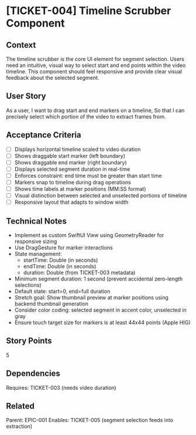 # [TICKET-004] Timeline Scrubber Component

## Context
The timeline scrubber is the core UI element for segment selection. Users need an intuitive, visual way to select start and end points within the video timeline. This component should feel responsive and provide clear visual feedback about the selected segment.

## User Story
As a user,
I want to drag start and end markers on a timeline,
So that I can precisely select which portion of the video to extract frames from.

## Acceptance Criteria
- [ ] Displays horizontal timeline scaled to video duration
- [ ] Shows draggable start marker (left boundary)
- [ ] Shows draggable end marker (right boundary)
- [ ] Displays selected segment duration in real-time
- [ ] Enforces constraint: end time must be greater than start time
- [ ] Markers snap to timeline during drag operations
- [ ] Shows time labels at marker positions (MM:SS format)
- [ ] Visual distinction between selected and unselected portions of timeline
- [ ] Responsive layout that adapts to window width

## Technical Notes
- Implement as custom SwiftUI View using GeometryReader for responsive sizing
- Use DragGesture for marker interactions
- State management:
  - startTime: Double (in seconds)
  - endTime: Double (in seconds)
  - duration: Double (from TICKET-003 metadata)
- Minimum segment duration: 1 second (prevent accidental zero-length selections)
- Default state: start=0, end=full duration
- Stretch goal: Show thumbnail preview at marker positions using backend thumbnail generation
- Consider color coding: selected segment in accent color, unselected in gray
- Ensure touch target size for markers is at least 44x44 points (Apple HIG)

## Story Points
5

## Dependencies
Requires: TICKET-003 (needs video duration)

## Related
Parent: EPIC-001
Enables: TICKET-005 (segment selection feeds into extraction)
